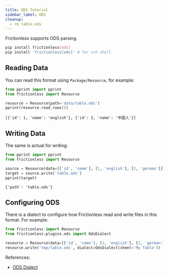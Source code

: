 ```yaml
---
title: ODS Tutorial
sidebar_label: ODS
cleanup:
  - rm table.ods
---
```


Frictionless supports ODS parsing.

```bash title="CLI"
pip install frictionless[ods]
pip install 'frictionless[ods]' # for zsh shell
```

## Reading Data

You can read this format using `Package/Resource`, for example:

```python script title="Python"
from pprint import pprint
from frictionless import Resource

resource = Resource(path='data/table.ods')
pprint(resource.read_rows())
```
```
[{'id': 1, 'name': 'english'}, {'id': 2, 'name': '中国人'}]
```

## Writing Data

The same is actual for writing:

```python script title="Python"
from pprint import pprint
from frictionless import Resource

source = Resource(data=[['id', 'name'], [1, 'english'], [2, 'german']])
target = source.write('table.ods')
pprint(target)
```
```
{'path': 'table.ods'}
```

## Configuring ODS

There is a dialect to configure how Frictionless read and write files in this format. For example:

```python title="Python"
from frictionless import Resource
from frictionless.plugins.ods import OdsDialect

resource = Resource(data=[['id', 'name'], [1, 'english'], [2, 'german']])
resource.write('tmp/table.ods', dialect=OdsDialect(sheet='My Table'))
```

References:
- [ODS Dialect](../../references/formats-reference.md#ods)
